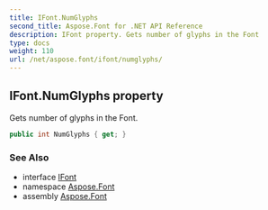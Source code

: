 ```yaml
---
title: IFont.NumGlyphs
second_title: Aspose.Font for .NET API Reference
description: IFont property. Gets number of glyphs in the Font
type: docs
weight: 110
url: /net/aspose.font/ifont/numglyphs/
---
```

## IFont.NumGlyphs property

Gets number of glyphs in the Font.

```csharp
public int NumGlyphs { get; }
```

### See Also

* interface [IFont](../)
* namespace [Aspose.Font](../../../aspose.font/)
* assembly [Aspose.Font](../../../)



